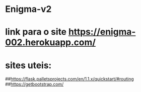 # Enigma-v2


# link para o site https://enigma-002.herokuapp.com/
# sites uteis:

##https://flask.palletsprojects.com/en/1.1.x/quickstart/#routing
##https://getbootstrap.com/
